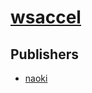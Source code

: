 # [wsaccel](https://pypi.org/project/wsaccel)



## Publishers
- [naoki](https://pypi.org/user/naoki)

